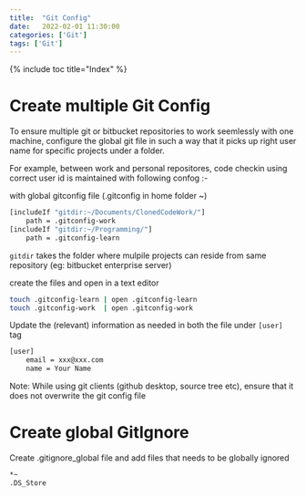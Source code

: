 ```yaml
---
title:  "Git Config"
date:   2022-02-01 11:30:00
categories: ['Git']
tags: ['Git']
---
```


{% include toc title="Index" %}

# Create multiple Git Config

To ensure multiple git or bitbucket repositories to work seemlessly with one machine, configure the global git file in such a way that it picks up right user name for specific projects under a folder.

For example, between work and personal repositores, code checkin using correct user id is maintained with following confog :-

with global gitconfig file (.gitconfig in home folder ~)
```sh
[includeIf "gitdir:~/Documents/ClonedCodeWork/"]
	path = .gitconfig-work
[includeIf "gitdir:~/Programming/"]
	path = .gitconfig-learn
```

`gitdir` takes the folder where mulpile projects can reside from same repository (eg: bitbucket enterprise server)

create the files and open in a text editor
```sh
touch .gitconfig-learn | open .gitconfig-learn
touch .gitconfig-work  | open .gitconfig-work
```

Update the (relevant) information as needed in both the file under `[user]` tag
```sh
[user]
	email = xxx@xxx.com
	name = Your Name
```

Note: While using git clients (github desktop, source tree etc), ensure that it does not overwrite the git config file

# Create global GitIgnore
Create .gitignore_global file and add files that needs to be globally ignored

```sh
*~
.DS_Store
```

